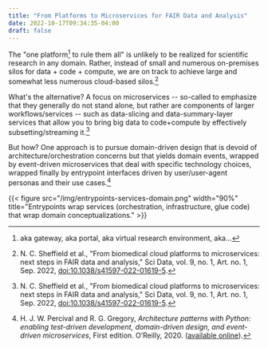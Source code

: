 ```yaml
---
title: "From Platforms to Microservices for FAIR Data and Analysis"
date: 2022-10-17T09:34:35-04:00
draft: false
---
```


The "one platform[^platform] to rule them all" is unlikely to be realized for scientific research in
any domain. Rather, instead of small and numerous on-premises silos for data + code + compute, we
are on track to achieve large and somewhat less numerous cloud-based silos.[^sheffield]

What's the alternative? A focus on microservices -- so-called to emphasize that they generally do
not stand alone, but rather are components of larger workflows/services -- such as data-slicing and
data-summary-layer services that allow you to bring big data to code+compute by effectively
subsetting/streaming it.[^sheffield]

But how? One approach is to pursue domain-driven design that is devoid of architecture/orchestration
concerns but that yields domain events, wrapped by event-driven microservices that deal with
specific technology choices, wrapped finally by entrypoint interfaces driven by user/user-agent
personas and their use cases.[^patterns]

{{< figure src="/img/entrypoints-services-domain.png" width="90%" 
    title="Entrypoints wrap services (orchestration, infrastructure, glue code) that wrap domain conceptualizations." >}}

[^platform]: aka gateway, aka portal, aka virtual research environment, aka...

[^sheffield]: N. C. Sheffield et al., "From biomedical cloud platforms to microservices: next steps in FAIR
data and analysis," Sci Data, vol. 9, no. 1, Art. no. 1, Sep. 2022,
[doi:10.1038/s41597-022-01619-5](https://doi.org/10.1038/s41597-022-01619-5).

[^patterns]: H. J. W. Percival and R. G. Gregory, _Architecture patterns with Python: enabling test-driven
development, domain-driven design, and event-driven microservices_, First edition. O’Reilly, 2020.
([available online](https://www.cosmicpython.com/book/preface.html)).
